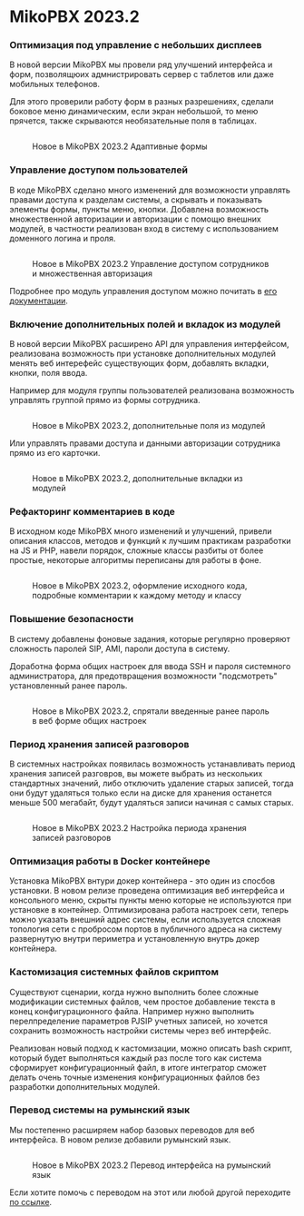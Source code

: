 # MikoPBX 2023.2

### Оптимизация под управление с небольших дисплеев

В новой версии MikoPBX мы провели ряд улучшений интерфейса и форм, позволящюих адмнистрировать сервер с таблетов или даже мобильных телефонов.

Для этого проверили работу форм в разных разрешениях, сделали боковое меню динамическим, если экран небольшой, то меню прячется, также скрываются необязательные поля в таблицах.

<figure><img src="../../.gitbook/assets/2023_2AdaptiveRus.gif" alt=""><figcaption><p>Новое в MikoPBX 2023.2 Адаптивные формы</p></figcaption></figure>

### Управление доступом пользователей

В коде MikoPBX сделано много изменений для возможности управлять правами доступа к разделам системы, а скрывать и показывать элементы формы, пункты меню, кнопки. Добавлена возможность множественной авторизации и авторизации с помощю внешних модулей, в частности реализован вход в систему с использованием доменного логина и проля.

<figure><img src="../../.gitbook/assets/rights-control.png" alt=""><figcaption><p>Новое в MikoPBX 2023.2 Управление доступом сотрудников и множественная авторизация</p></figcaption></figure>

Подробнее про модуль управления доступом можно почитать в [его документации](../../modules/miko/module-users-u-i.md).

### Включение дополнительных полей и вкладок из модулей

В новой версии MikoPBX расширено API для управления интерфейсом, реализована возможность при установке дополнительных модулей менять веб интерефейс существующих форм, добавлять вкладки, кнопки, поля ввода.&#x20;

Например для модуля группы пользователей реализована возможность управлять группой прямо из формы сотрудника.

<figure><img src="../../.gitbook/assets/New2023.2.additionalFieldsRu.png" alt=""><figcaption><p>Новое в MikoPBX 2023.2, дополнительные поля из модулей</p></figcaption></figure>

Или управлять правами доступа и данными авторизации сотрудника прямо из его карточки.

<figure><img src="../../.gitbook/assets/New2023.2.additionalTabRu.png" alt=""><figcaption><p>Новое в MikoPBX 2023.2, дополнительные вкладки из модулей</p></figcaption></figure>

### Рефакторинг комментариев в коде

В исходном коде MikoPBX много изменений и улучшений, привели описания классов, методов и функций к лучшим практикам разработки на JS и PHP, навели порядок, сложные классы разбиты от более простые, некоторые алгоритмы переписаны для работы в фоне.

<figure><img src="../../.gitbook/assets/New2023.3.CodeCommentsEng.png" alt=""><figcaption><p>Новое в MikoPBX 2023.2, оформление исходного кода, подробные комментарии к каждому методу и классу</p></figcaption></figure>

### Повышение безопасности

В систему добавлены фоновые задания, которые регулярно проверяют сложность паролей SIP, AMI, пароли доступа в систему.

Доработна форма общих настроек для ввода SSH и пароля системного администратора, для предотвращения возможности "подсмотреть" установленный ранее пароль.

<figure><img src="../../.gitbook/assets/New2023.2 - hide password ru.png" alt=""><figcaption><p>Новое в MikoPBX 2023.2, спрятали введенные ранее пароль в веб форме общих настроек</p></figcaption></figure>

### Период хранения записей разговоров

В системных настройках появилась возможность устанавливать период хранения записей разговров, вы можете выбрать из нескольких стандартных значений, либо отключить удаление старых записей, тогда они будут удаляться только если на диске для хранения останется меньше 500 мегабайт, будут удаляться записи начиная с самых старых.

<figure><img src="../../.gitbook/assets/New2023.2 - recordingsSlider.png" alt=""><figcaption><p>Новое в MikoPBX 2023.2 Настройка периода хранения записей разговоров</p></figcaption></figure>

### Оптимизация работы в Docker контейнере

Установка MikoPBX внтури докер контейнера - это один из спосбов установки. В новом релизе проведена оптимизация веб интерфейса и консольного меню, скрыты пункты меню которые не используются при установке в контейнер. Оптимизирована работа настроек сети, теперь можно указать внешний адрес системы, если используется сложная топология сети с пробросом портов в публичного адреса на систему развернутую внутри периметра и установленную внутрь докер контейнера.

### Кастомизация системных файлов скриптом

Существуют сценарии, когда нужно выполнить более сложные модификации системных файлов, чем простое добавление текста в конец конфигурационного файла. Например нужно выполнить перелпределение параметров PJSIP учетных записей, но хочется сохранить возможность настройки системы через веб интерфейс.

Реализован новый подход к кастомизации, можно описать bash скрипт, который будет выполняться каждый раз после того как система сформирует конфигурационный файл, в итоге интегратор сможет делать очень точные изменения конфигурационных файлов без разработки дополнительных модулей.



### Перевод системы на румынский язык

Мы постепенно расширяем набор базовых переводов для веб интерфейса. В новом релизе добавили румынский язык.&#x20;

<figure><img src="../../.gitbook/assets/New2023.2.RomanianLanguage.png" alt=""><figcaption><p>Новое в MikoPBX 2023.2 Перевод интерфейса на румынский язык</p></figcaption></figure>

Если хотите помочь с переводом на этот или любой другой переходите [по ссылке](https://weblate.mikopbx.com/projects/mikopbx/admin-web-interface/).



